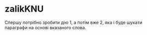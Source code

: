 # zalikKNU
Спершу потрібно зробити дію 1, а потім вже 2, яка і буде шукати параграфи на основі вказаного слова.
